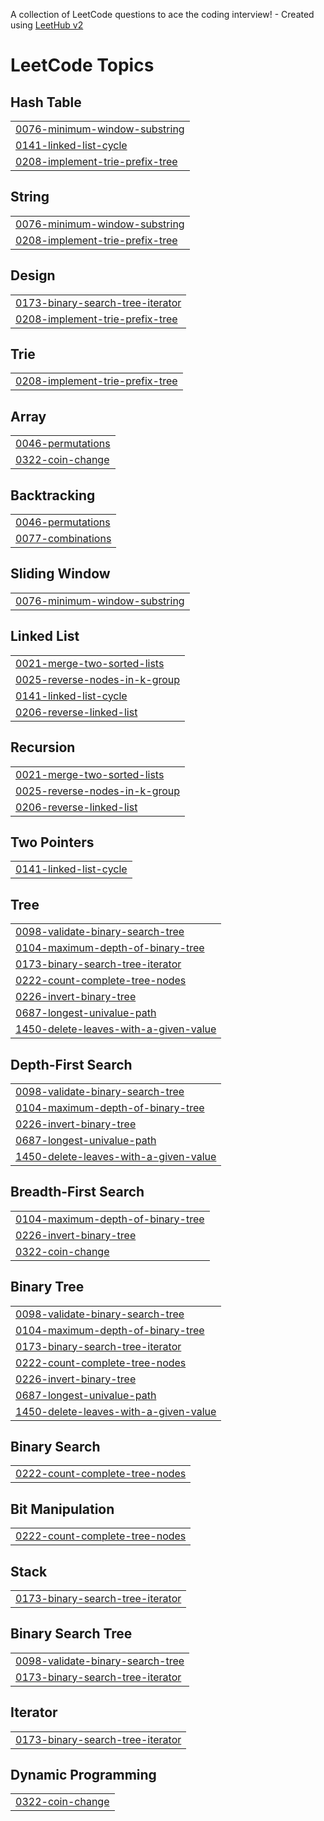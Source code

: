 A collection of LeetCode questions to ace the coding interview! - Created using [LeetHub v2](https://github.com/arunbhardwaj/LeetHub-2.0)
<!---LeetCode Topics Start-->
# LeetCode Topics
## Hash Table
|  |
| ------- |
| [0076-minimum-window-substring](https://github.com/pgcr71/dsa/tree/master/0076-minimum-window-substring) |
| [0141-linked-list-cycle](https://github.com/pgcr71/dsa/tree/master/0141-linked-list-cycle) |
| [0208-implement-trie-prefix-tree](https://github.com/pgcr71/dsa/tree/master/0208-implement-trie-prefix-tree) |
## String
|  |
| ------- |
| [0076-minimum-window-substring](https://github.com/pgcr71/dsa/tree/master/0076-minimum-window-substring) |
| [0208-implement-trie-prefix-tree](https://github.com/pgcr71/dsa/tree/master/0208-implement-trie-prefix-tree) |
## Design
|  |
| ------- |
| [0173-binary-search-tree-iterator](https://github.com/pgcr71/dsa/tree/master/0173-binary-search-tree-iterator) |
| [0208-implement-trie-prefix-tree](https://github.com/pgcr71/dsa/tree/master/0208-implement-trie-prefix-tree) |
## Trie
|  |
| ------- |
| [0208-implement-trie-prefix-tree](https://github.com/pgcr71/dsa/tree/master/0208-implement-trie-prefix-tree) |
## Array
|  |
| ------- |
| [0046-permutations](https://github.com/pgcr71/dsa/tree/master/0046-permutations) |
| [0322-coin-change](https://github.com/pgcr71/dsa/tree/master/0322-coin-change) |
## Backtracking
|  |
| ------- |
| [0046-permutations](https://github.com/pgcr71/dsa/tree/master/0046-permutations) |
| [0077-combinations](https://github.com/pgcr71/dsa/tree/master/0077-combinations) |
## Sliding Window
|  |
| ------- |
| [0076-minimum-window-substring](https://github.com/pgcr71/dsa/tree/master/0076-minimum-window-substring) |
## Linked List
|  |
| ------- |
| [0021-merge-two-sorted-lists](https://github.com/pgcr71/dsa/tree/master/0021-merge-two-sorted-lists) |
| [0025-reverse-nodes-in-k-group](https://github.com/pgcr71/dsa/tree/master/0025-reverse-nodes-in-k-group) |
| [0141-linked-list-cycle](https://github.com/pgcr71/dsa/tree/master/0141-linked-list-cycle) |
| [0206-reverse-linked-list](https://github.com/pgcr71/dsa/tree/master/0206-reverse-linked-list) |
## Recursion
|  |
| ------- |
| [0021-merge-two-sorted-lists](https://github.com/pgcr71/dsa/tree/master/0021-merge-two-sorted-lists) |
| [0025-reverse-nodes-in-k-group](https://github.com/pgcr71/dsa/tree/master/0025-reverse-nodes-in-k-group) |
| [0206-reverse-linked-list](https://github.com/pgcr71/dsa/tree/master/0206-reverse-linked-list) |
## Two Pointers
|  |
| ------- |
| [0141-linked-list-cycle](https://github.com/pgcr71/dsa/tree/master/0141-linked-list-cycle) |
## Tree
|  |
| ------- |
| [0098-validate-binary-search-tree](https://github.com/pgcr71/dsa/tree/master/0098-validate-binary-search-tree) |
| [0104-maximum-depth-of-binary-tree](https://github.com/pgcr71/dsa/tree/master/0104-maximum-depth-of-binary-tree) |
| [0173-binary-search-tree-iterator](https://github.com/pgcr71/dsa/tree/master/0173-binary-search-tree-iterator) |
| [0222-count-complete-tree-nodes](https://github.com/pgcr71/dsa/tree/master/0222-count-complete-tree-nodes) |
| [0226-invert-binary-tree](https://github.com/pgcr71/dsa/tree/master/0226-invert-binary-tree) |
| [0687-longest-univalue-path](https://github.com/pgcr71/dsa/tree/master/0687-longest-univalue-path) |
| [1450-delete-leaves-with-a-given-value](https://github.com/pgcr71/dsa/tree/master/1450-delete-leaves-with-a-given-value) |
## Depth-First Search
|  |
| ------- |
| [0098-validate-binary-search-tree](https://github.com/pgcr71/dsa/tree/master/0098-validate-binary-search-tree) |
| [0104-maximum-depth-of-binary-tree](https://github.com/pgcr71/dsa/tree/master/0104-maximum-depth-of-binary-tree) |
| [0226-invert-binary-tree](https://github.com/pgcr71/dsa/tree/master/0226-invert-binary-tree) |
| [0687-longest-univalue-path](https://github.com/pgcr71/dsa/tree/master/0687-longest-univalue-path) |
| [1450-delete-leaves-with-a-given-value](https://github.com/pgcr71/dsa/tree/master/1450-delete-leaves-with-a-given-value) |
## Breadth-First Search
|  |
| ------- |
| [0104-maximum-depth-of-binary-tree](https://github.com/pgcr71/dsa/tree/master/0104-maximum-depth-of-binary-tree) |
| [0226-invert-binary-tree](https://github.com/pgcr71/dsa/tree/master/0226-invert-binary-tree) |
| [0322-coin-change](https://github.com/pgcr71/dsa/tree/master/0322-coin-change) |
## Binary Tree
|  |
| ------- |
| [0098-validate-binary-search-tree](https://github.com/pgcr71/dsa/tree/master/0098-validate-binary-search-tree) |
| [0104-maximum-depth-of-binary-tree](https://github.com/pgcr71/dsa/tree/master/0104-maximum-depth-of-binary-tree) |
| [0173-binary-search-tree-iterator](https://github.com/pgcr71/dsa/tree/master/0173-binary-search-tree-iterator) |
| [0222-count-complete-tree-nodes](https://github.com/pgcr71/dsa/tree/master/0222-count-complete-tree-nodes) |
| [0226-invert-binary-tree](https://github.com/pgcr71/dsa/tree/master/0226-invert-binary-tree) |
| [0687-longest-univalue-path](https://github.com/pgcr71/dsa/tree/master/0687-longest-univalue-path) |
| [1450-delete-leaves-with-a-given-value](https://github.com/pgcr71/dsa/tree/master/1450-delete-leaves-with-a-given-value) |
## Binary Search
|  |
| ------- |
| [0222-count-complete-tree-nodes](https://github.com/pgcr71/dsa/tree/master/0222-count-complete-tree-nodes) |
## Bit Manipulation
|  |
| ------- |
| [0222-count-complete-tree-nodes](https://github.com/pgcr71/dsa/tree/master/0222-count-complete-tree-nodes) |
## Stack
|  |
| ------- |
| [0173-binary-search-tree-iterator](https://github.com/pgcr71/dsa/tree/master/0173-binary-search-tree-iterator) |
## Binary Search Tree
|  |
| ------- |
| [0098-validate-binary-search-tree](https://github.com/pgcr71/dsa/tree/master/0098-validate-binary-search-tree) |
| [0173-binary-search-tree-iterator](https://github.com/pgcr71/dsa/tree/master/0173-binary-search-tree-iterator) |
## Iterator
|  |
| ------- |
| [0173-binary-search-tree-iterator](https://github.com/pgcr71/dsa/tree/master/0173-binary-search-tree-iterator) |
## Dynamic Programming
|  |
| ------- |
| [0322-coin-change](https://github.com/pgcr71/dsa/tree/master/0322-coin-change) |
<!---LeetCode Topics End-->